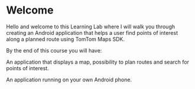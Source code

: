 # Welcome

Hello and welcome to this Learning Lab where I will walk you through creating an Android
application that helps a user find points of interest along a planned route using TomTom Maps SDK.

By the end of this course you will have:

An application that displays a map, possibility to plan routes and search for points of interest.

An application running on your own Android phone.
